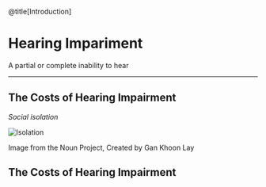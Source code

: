 @title[Introduction]
# Hearing Impariment
A partial or complete inability to hear

---

## The Costs of Hearing Impairment

*Social isolation*

![Isolation](images/isolation.png)

<div class="comment">Image from the Noun Project, Created by Gan Khoon Lay</div>

<!-- TODO: insert isolation image -->

## The Costs of Hearing Impairment

